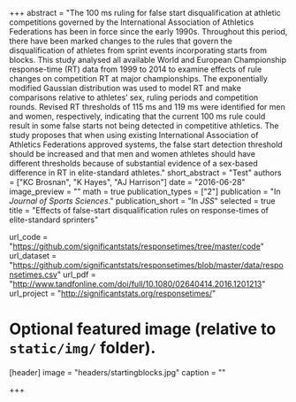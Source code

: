 +++
abstract = "The 100 ms ruling for false start disqualification at athletic competitions governed by the International Association of Athletics Federations has been in force since the early 1990s. Throughout this period, there have been marked changes to the rules that govern the disqualification of athletes from sprint events incorporating starts from blocks. This study analysed all available World and European Championship response-time (RT) data from 1999 to 2014 to examine effects of rule changes on competition RT at major championships. The exponentially modified Gaussian distribution was used to model RT and make comparisons relative to athletes’ sex, ruling periods and competition rounds. Revised RT thresholds of 115 ms and 119 ms were identified for men and women, respectively, indicating that the current 100 ms rule could result in some false starts not being detected in competitive athletics. The study proposes that when using existing International Association of Athletics Federations approved systems, the false start detection threshold should be increased and that men and women athletes should have different thresholds because of substantial evidence of a sex-based difference in RT in elite-standard athletes."
short_abstract = "Test"
authors = ["KC Brosnan", "K Hayes", "AJ Harrison"]
date = "2016-06-28"
image_preview = ""
math = true
publication_types = ["2"]
publication = "In *Journal of Sports Sciences*."
publication_short = "In *JSS*"
selected = true
title = "Effects of false-start disqualification rules on response-times of elite-standard sprinters"

url_code = "https://github.com/significantstats/responsetimes/tree/master/code"
url_dataset = "https://github.com/significantstats/responsetimes/blob/master/data/responsetimes.csv"
url_pdf = "http://www.tandfonline.com/doi/full/10.1080/02640414.2016.1201213"
url_project = "http://significantstats.org/responsetimes/"

# Optional featured image (relative to `static/img/` folder).
[header]
image = "headers/startingblocks.jpg"
caption = ""

+++
